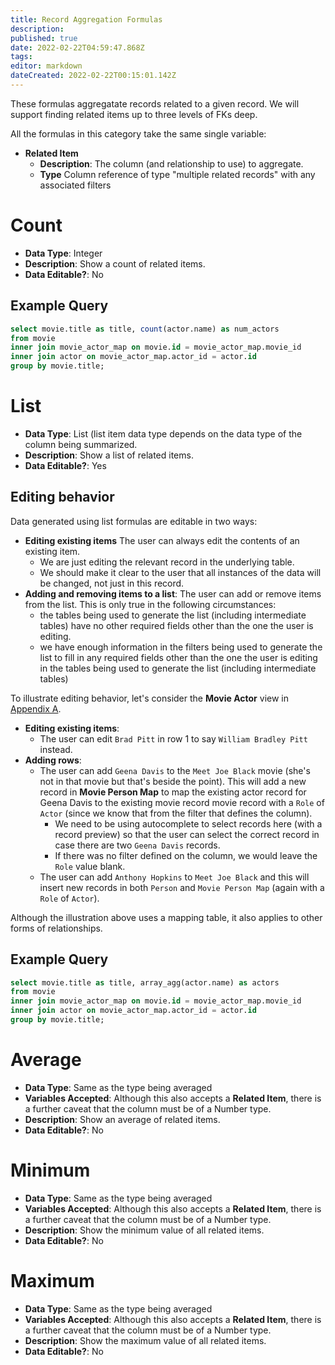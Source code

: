 ```yaml
---
title: Record Aggregation Formulas
description: 
published: true
date: 2022-02-22T04:59:47.868Z
tags: 
editor: markdown
dateCreated: 2022-02-22T00:15:01.142Z
---
```


These formulas aggregatate records related to a given record. We will support finding related items up to three levels of FKs deep.

All the formulas in this category take the same single variable:
- **Related Item**
     - **Description**: The column (and relationship to use) to aggregate.
     - **Type** Column reference of type "multiple related records" with any associated filters

# Count
- **Data Type**: Integer
- **Description**: Show a count of related items.
- **Data Editable?**: No

## Example Query
```sql
select movie.title as title, count(actor.name) as num_actors
from movie 
inner join movie_actor_map on movie.id = movie_actor_map.movie_id
inner join actor on movie_actor_map.actor_id = actor.id
group by movie.title;
```

# List
- **Data Type**: List (list item data type depends on the data type of the column being summarized.
- **Description**: Show a list of related items.
- **Data Editable?**: Yes 

## Editing behavior
Data generated using list formulas are editable in two ways:
- **Editing existing items** The user can always edit the contents of an existing item.
    - We are just editing the relevant record in the underlying table.
    - We should make it clear to the user that all instances of the data will be changed, not just in this record.
- **Adding and removing items to a list**: The user can add or remove items from the list. This is only true in the following circumstances:
    - the tables being used to generate the list (including intermediate tables) have no other required fields other than the one the user is editing.
    - we have enough information in the filters being used to generate the list to fill in any required fields other than the one the user is editing in the tables being used to generate the list (including intermediate tables) 

To illustrate editing behavior, let's consider the **Movie Actor** view in [Appendix A](/en/product/specs/2022-01-views/08-appendix). 

- **Editing existing items**:
    - The user can edit `Brad Pitt` in row 1 to say `William Bradley Pitt` instead.
- **Adding rows**:
    - The user can add `Geena Davis` to the `Meet Joe Black` movie (she's not in that movie but that's beside the point). This will add a new record in **Movie Person Map** to map the existing actor record for Geena Davis to the existing movie record movie record with a `Role` of `Actor` (since we know that from the filter that defines the column).
        - We need to be using autocomplete to select records here (with a record preview) so that the user can select the correct record in case there are two `Geena Davis` records.
        - If there was no filter defined on the column, we would leave the `Role` value blank.
    - The user can add `Anthony Hopkins` to `Meet Joe Black` and this will insert new records in both `Person` and `Movie Person Map` (again with a `Role` of `Actor`).
    
Although the illustration above uses a mapping table, it also applies to other forms of relationships.
    
## Example Query
```sql
select movie.title as title, array_agg(actor.name) as actors
from movie 
inner join movie_actor_map on movie.id = movie_actor_map.movie_id
inner join actor on movie_actor_map.actor_id = actor.id
group by movie.title;
```

# Average
- **Data Type**: Same as the type being averaged
- **Variables Accepted**: Although this also accepts a **Related Item**, there is a further caveat that the column must be of a Number type.
- **Description**: Show an average of related items.
- **Data Editable?**: No

# Minimum
- **Data Type**: Same as the type being averaged
- **Variables Accepted**: Although this also accepts a **Related Item**, there is a further caveat that the column must be of a Number type.
- **Description**: Show the minimum value of all related items.
- **Data Editable?**: No

# Maximum
- **Data Type**: Same as the type being averaged
- **Variables Accepted**: Although this also accepts a **Related Item**, there is a further caveat that the column must be of a Number type.
- **Description**: Show the maximum value of all related items.
- **Data Editable?**: No
